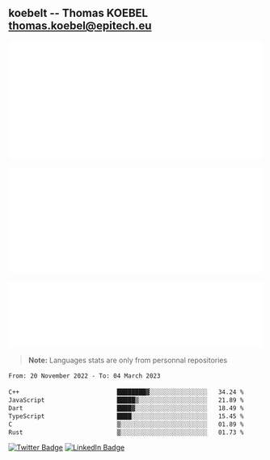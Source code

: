## koebelt -- Thomas KOEBEL <thomas.koebel@epitech.eu>

<!-- On github since 2018-->


![Metrics](/metrics.classic.svg)



<!--![Metrics](/metrics.plugin.introduction.repository.svg)-->
![Metrics](/metrics.plugin.isocalendar.svg)



![Metrics](/metrics.plugin.languages.svg)

> **Note:** Languages stats are only from personnal repositories

<!--START_SECTION:waka-->

```text
From: 20 November 2022 - To: 04 March 2023

C++                           ████████▓░░░░░░░░░░░░░░░░   34.24 %
JavaScript                    █████▒░░░░░░░░░░░░░░░░░░░   21.89 %
Dart                          ████▓░░░░░░░░░░░░░░░░░░░░   18.49 %
TypeScript                    ████░░░░░░░░░░░░░░░░░░░░░   15.45 %
C                             ▒░░░░░░░░░░░░░░░░░░░░░░░░   01.89 %
Rust                          ▒░░░░░░░░░░░░░░░░░░░░░░░░   01.73 %
```

<!--END_SECTION:waka-->

[![Twitter Badge](https://img.shields.io/badge/Twitter-Profile-informational?style=flat&logo=twitter&logoColor=white&color=1CA2F1)](https://twitter.com/jesuis_roux)
[![LinkedIn Badge](https://img.shields.io/badge/LinkedIn-Profile-informational?style=flat&logo=linkedin&logoColor=white&color=0D76A8)](https://www.linkedin.com/in/koebelt/)
